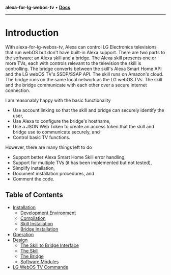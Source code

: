 **alexa-for-lg-webos-tv** • [**Docs**](modules.md)

***

# Introduction

With alexa-for-lg-webos-tv, Alexa can control LG Electronics televisions that run webOS but don't have built-in Alexa support. There are two parts to the software: an Alexa skill and a bridge. The Alexa skill presents one or more TVs, each with controls relevant to the television the skill is controlling. The bridge converts between the skill's Alexa Smart Home API and the LG webOS TV's SSDP/SSAP API. The skill runs on Amazon's cloud. The bridge runs on the same local network as the LG webOS TVs. The skill and the bridge communicate with each other over a secure internet connection.

I am reasonably happy with the basic functionality

- Use account linking so that the skill and bridge can securely identify the user,
- Use Alexa to configure the bridge's hostname,
- Use a JSON Web Token to create an access token that the skill and bridge use to communicate securely, and
- Control basic TV functions.

However, there are many things left to do

- Support better Alexa Smart Home Skill error handling,
- Support for multiple TVs (it has been implemented but not tested),
- Simplify installation,
- Document installation procedures, and
- Comment the code.

## Table of Contents

- [Installation](./pages/installation.md#installation)
  - [Development Environment](./pages/installation.md#development-environment)
  - [Compilation](./pages/installation.md#compilation)
  - [Skill Installation](./pages/installation.md#skill-installation)
  - [Bridge Installation](./pages/installation.md#bridge-installation)
- [Operation](./pages/operation.md#operation)
- [Design](./pages/design/README.md#design)
  - [The Skill to Bridge Interface](./pages/design/skill-to-bridge-interface.md#the-skill-to-bridge-interface)
  - [The Skill](./pages/design/skill.md#the-skill)
  - [The Bridge](./pages/design/bridge.md#the-bridge)
  - [Software Modules](../docs/modules.md)
- [LG WebOS TV Commands](./pages/lg-webos-tv-commands.md#lg-webos-tv-commands)
